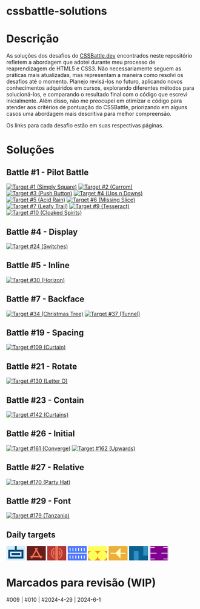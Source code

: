 # cssbattle-solutions

# Descrição

As soluções dos desafios do <a href="https://cssbattle.dev/" target="_blank">CSSBattle.dev</a> encontrados neste repositório refletem a abordagem que adotei durante meu processo de reaprendizagem de HTML5 e CSS3. Não necessariamente seguem as práticas mais atualizadas, mas representam a maneira como resolvi os desafios até o momento. Planejo revisá-los no futuro, aplicando novos conhecimentos adquiridos em cursos, explorando diferentes métodos para solucioná-los, e comparando o resultado final com o código que escrevi inicialmente. Além disso, não me preocupei em otimizar o código para atender aos critérios de pontuação do CSSBattle, priorizando em alguns casos uma abordagem mais descritiva para melhor compreensão.

Os links para cada desafio estão em suas respectivas páginas.

# Soluções

## Battle #1 - Pilot Battle

<a href="solutions/001.md"><img src="https://cssbattle.dev/targets/1.png" title="Target #1 (Simply Square)" width="50px"></a>
<a href="solutions/002.md"><img src="https://cssbattle.dev/targets/2.png" title="Target #2 (Carrom)" width="50px"></a>
<a href="solutions/003.md"><img src="https://cssbattle.dev/targets/3.png" title="Target #3 (Push Button)" width="50px"></a>
<a href="solutions/004.md"><img src="https://cssbattle.dev/targets/4.png" title="Target #4 (Ups n Downs)" width="50px"></a>
<a href="solutions/005.md"><img src="https://cssbattle.dev/targets/5.png" title="Target #5 (Acid Rain)" width="50px"></a>
<a href="solutions/006.md"><img src="https://cssbattle.dev/targets/6.png" title="Target #6 (Missing Slice)" width="50px"></a>
<a href="solutions/007.md"><img src="https://cssbattle.dev/targets/7.png" title="Target #7 (Leafy Trail)" width="50px"></a>
<a href="solutions/009.md"><img src="https://cssbattle.dev/targets/9.png" title="Target #9 (Tesseract)" width="50px"></a>
<a href="solutions/010.md"><img src="https://cssbattle.dev/targets/10.png" title="Target #10 (Cloaked Spirits)" width="50px"></a>

## Battle #4 - Display

<a href="solutions/024.md"><img src="https://cssbattle.dev/targets/24.png" title="Target #24 (Switches)" width="50px"></a>

## Battle #5 - Inline

<a href="solutions/030.md"><img src="https://cssbattle.dev/targets/30.png" title="Target #30 (Horizon)" width="50px"></a>

## Battle #7 - Backface

<a href="solutions/034.md"><img src="https://cssbattle.dev/targets/34.png" title="Target #34 (Christmas Tree)" width="50px"></a>
<a href="solutions/037.md"><img src="https://cssbattle.dev/targets/37.png" title="Target #37 (Tunnel)" width="50px"></a>

## Battle #19 - Spacing

<a href="solutions/109.md"><img src="https://cssbattle.dev/targets/109.png" title="Target #109 (Curtain)" width="50px"></a>

## Battle #21 - Rotate

<a href="solutions/130.md"><img src="https://cssbattle.dev/targets/130.png" title="Target #130 (Letter O)" width="50px"></a>

## Battle #23 - Contain

<a href="solutions/142.md"><img src="https://cssbattle.dev/targets/142.png" title="Target #142 (Curtains)" width="50px"></a>

## Battle #26 - Initial

<a href="solutions/161.md"><img src="https://cssbattle.dev/targets/161.png" title="Target #161 (Converge)" width="50px"></a>
<a href="solutions/162.md"><img src="https://cssbattle.dev/targets/162.png" title="Target #162 (Upwards)" width="50px"></a>

## Battle #27 - Relative

<a href="solutions/170.md"><img src="https://cssbattle.dev/targets/170.png" title="Target #170 (Party Hat)" width="50px"></a>

## Battle #29 - Font

<a href="solutions/179.md"><img src="https://cssbattle.dev/targets/179.png" title="Target #179 (Tanzania)" width="50px"></a>

## Daily targets

<a href="daily-solutions/2024-4-24.md"><img src="daily-solutions/media/2024-4-24.png" title="Daily target #2024-4-24" width="50px"></a>
<a href="daily-solutions/2024-4-29.md"><img src="daily-solutions/media/2024-4-29.png" title="Daily target #2024-4-29" width="50px"></a>
<a href="daily-solutions/2024-5-4.md"><img src="daily-solutions/media/2024-5-4.png" title="Daily target #2024-5-4" width="50px"></a>
<a href="daily-solutions/2024-5-6.md"><img src="daily-solutions/media/2024-5-6.png" title="Daily target #2024-5-6" width="50px"></a>
<a href="daily-solutions/2024-5-8.md"><img src="daily-solutions/media/2024-5-8.png" title="Daily target #2024-5-8" width="50px"></a>
<a href="daily-solutions/2024-5-13.md"><img src="daily-solutions/media/2024-5-13.png" title="Daily target #2024-5-13" width="50px"></a>
<a href="daily-solutions/2024-6-1.md"><img src="daily-solutions/media/2024-6-1.png" title="Daily target #2024-6-1" width="50px"></a>
<a href="daily-solutions/2024-6-25.md"><img src="daily-solutions/media/2024-6-25.png" title="Daily target #2024-6-25" width="50px"></a>

# Marcados para revisão (WIP)

#009 | #010 | #2024-4-29 | 2024-6-1